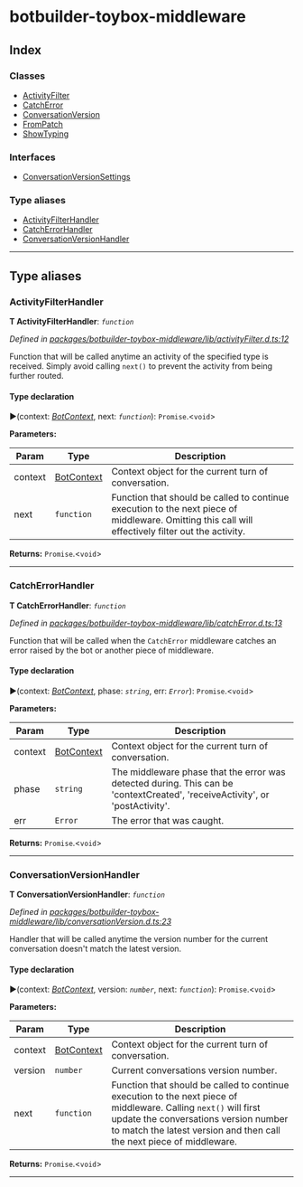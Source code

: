


#  botbuilder-toybox-middleware


## Index

### Classes

* [ActivityFilter](classes/botbuilder_toybox_middleware.activityfilter.md)
* [CatchError](classes/botbuilder_toybox_middleware.catcherror.md)
* [ConversationVersion](classes/botbuilder_toybox_middleware.conversationversion.md)
* [FromPatch](classes/botbuilder_toybox_middleware.frompatch.md)
* [ShowTyping](classes/botbuilder_toybox_middleware.showtyping.md)


### Interfaces

* [ConversationVersionSettings](interfaces/botbuilder_toybox_middleware.conversationversionsettings.md)


### Type aliases

* [ActivityFilterHandler](#activityfilterhandler)
* [CatchErrorHandler](#catcherrorhandler)
* [ConversationVersionHandler](#conversationversionhandler)



---
## Type aliases
<a id="activityfilterhandler"></a>

###  ActivityFilterHandler

**Τ ActivityFilterHandler**:  *`function`* 

*Defined in [packages/botbuilder-toybox-middleware/lib/activityFilter.d.ts:12](https://github.com/Stevenic/botbuilder-toybox/blob/2272f9b/packages/botbuilder-toybox-middleware/lib/activityFilter.d.ts#L12)*



Function that will be called anytime an activity of the specified type is received. Simply avoid calling `next()` to prevent the activity from being further routed.

#### Type declaration
►(context: *[BotContext]()*, next: *`function`*): `Promise`.<`void`>



**Parameters:**

| Param | Type | Description |
| ------ | ------ | ------ |
| context | [BotContext]()   |  Context object for the current turn of conversation. |
| next | `function`   |  Function that should be called to continue execution to the next piece of middleware. Omitting this call will effectively filter out the activity. |





**Returns:** `Promise`.<`void`>






___

<a id="catcherrorhandler"></a>

###  CatchErrorHandler

**Τ CatchErrorHandler**:  *`function`* 

*Defined in [packages/botbuilder-toybox-middleware/lib/catchError.d.ts:13](https://github.com/Stevenic/botbuilder-toybox/blob/2272f9b/packages/botbuilder-toybox-middleware/lib/catchError.d.ts#L13)*



Function that will be called when the `CatchError` middleware catches an error raised by the bot or another piece of middleware.

#### Type declaration
►(context: *[BotContext]()*, phase: *`string`*, err: *`Error`*): `Promise`.<`void`>



**Parameters:**

| Param | Type | Description |
| ------ | ------ | ------ |
| context | [BotContext]()   |  Context object for the current turn of conversation. |
| phase | `string`   |  The middleware phase that the error was detected during. This can be 'contextCreated', 'receiveActivity', or 'postActivity'. |
| err | `Error`   |  The error that was caught. |





**Returns:** `Promise`.<`void`>






___

<a id="conversationversionhandler"></a>

###  ConversationVersionHandler

**Τ ConversationVersionHandler**:  *`function`* 

*Defined in [packages/botbuilder-toybox-middleware/lib/conversationVersion.d.ts:23](https://github.com/Stevenic/botbuilder-toybox/blob/2272f9b/packages/botbuilder-toybox-middleware/lib/conversationVersion.d.ts#L23)*



Handler that will be called anytime the version number for the current conversation doesn't match the latest version.

#### Type declaration
►(context: *[BotContext]()*, version: *`number`*, next: *`function`*): `Promise`.<`void`>



**Parameters:**

| Param | Type | Description |
| ------ | ------ | ------ |
| context | [BotContext]()   |  Context object for the current turn of conversation. |
| version | `number`   |  Current conversations version number. |
| next | `function`   |  Function that should be called to continue execution to the next piece of middleware. Calling `next()` will first update the conversations version number to match the latest version and then call the next piece of middleware. |





**Returns:** `Promise`.<`void`>






___



